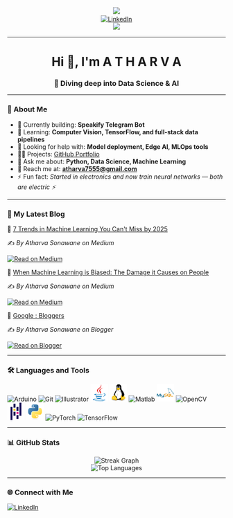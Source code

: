 <div align="center">
  <img height="250" src="https://media.giphy.com/media/M9gbBd9nbDrOTu1Mqx/giphy.gif" />
</div>

<div align="center">
  <a href="https://www.linkedin.com/in/atharva-sonawane-37426122a/" target="_blank">
    <img src="https://img.shields.io/static/v1?message=LinkedIn&logo=linkedin&label=&color=0077B5&logoColor=white&labelColor=&style=for-the-badge" height="25" alt="LinkedIn" />
  </a>
</div>

<div align="center">
  <img src="https://visitor-badge.laobi.icu/badge?page_id=CodeCatalyst01.CodeCatalyst01" />
</div>

---

<h1 align="center">Hi 👋, I'm A T H A R V A</h1>
<h3 align="center">🚀 Diving deep into Data Science & AI</h3>

---

### 🧠 About Me

- 💽 Currently building: **Speakify Telegram Bot**  
- 🌱 Learning: **Computer Vision, TensorFlow, and full-stack data pipelines**  
- 🤝 Looking for help with: **Model deployment, Edge AI, MLOps tools**  
- 👨‍💻 Projects: [GitHub Portfolio](https://github.com/CodeCatalyst01)  
- 💬 Ask me about: **Python, Data Science, Machine Learning**  
- 📧 Reach me at: **atharva7555@gmail.com**  
- ⚡ Fun fact: *Started in electronics and now train neural networks — both are electric ⚡*

---

### 📝 My Latest Blog

📖 [7 Trends in Machine Learning You Can't Miss by 2025](https://medium.com/@atharva7555/7-trends-in-machine-learning-you-cant-miss-by-2025-52c8ef3cebba)  

✍️ *By Atharva Sonawane on Medium*

[![Read on Medium](https://img.shields.io/badge/Read%20on-Medium-black?logo=medium&style=for-the-badge)](https://medium.com/@atharva7555/7-trends-in-machine-learning-you-cant-miss-by-2025-52c8ef3cebba)

📘 [When Machine Learning is Biased: The Damage it Causes on People](https://medium.com/@atharva7555/when-machine-learning-is-biased-the-damage-it-causes-on-people-340421795e87)

✍️ *By Atharva Sonawane on Medium*

[![Read on Medium](https://img.shields.io/badge/Read%20on-Medium-black?logo=medium&style=for-the-badge)](https://medium.com/@atharva7555/when-machine-learning-is-biased-the-damage-it-causes-on-people-340421795e87)

📖 [Google : Bloggers](https://www.blogger.com/blog/posts/6579763014080100102?hl=en&tab=jj)

✍️ *By Atharva Sonawane on Blogger*

[![Read on Blogger](https://img.shields.io/badge/Read%20on-Blogger-orange?logo=blogger&style=for-the-badge)](https://www.blogger.com/blog/posts/6579763014080100102?hl=en&tab=jj)

---

### 🛠️ Languages and Tools

<p align="left">
  <img src="https://cdn.worldvectorlogo.com/logos/arduino-1.svg" alt="Arduino" width="40" height="40" />
  <img src="https://www.vectorlogo.zone/logos/git-scm/git-scm-icon.svg" alt="Git" width="40" height="40" />
  <img src="https://www.vectorlogo.zone/logos/adobe_illustrator/adobe_illustrator-icon.svg" alt="Illustrator" width="40" height="40" />
  <img src="https://raw.githubusercontent.com/devicons/devicon/master/icons/java/java-original.svg" alt="Java" width="40" height="40" />
  <img src="https://raw.githubusercontent.com/devicons/devicon/master/icons/linux/linux-original.svg" alt="Linux" width="40" height="40" />
  <img src="https://upload.wikimedia.org/wikipedia/commons/2/21/Matlab_Logo.png" alt="Matlab" width="40" height="40" />
  <img src="https://raw.githubusercontent.com/devicons/devicon/master/icons/mysql/mysql-original-wordmark.svg" alt="MySQL" width="40" height="40" />
  <img src="https://www.vectorlogo.zone/logos/opencv/opencv-icon.svg" alt="OpenCV" width="40" height="40" />
  <img src="https://raw.githubusercontent.com/devicons/devicon/2ae2a900d2f041da66e950e4d48052658d850630/icons/pandas/pandas-original.svg" alt="Pandas" width="40" height="40" />
  <img src="https://raw.githubusercontent.com/devicons/devicon/master/icons/python/python-original.svg" alt="Python" width="40" height="40" />
  <img src="https://www.vectorlogo.zone/logos/pytorch/pytorch-icon.svg" alt="PyTorch" width="40" height="40" />
  <img src="https://www.vectorlogo.zone/logos/tensorflow/tensorflow-icon.svg" alt="TensorFlow" width="40" height="40" />
</p>

---

### 📊 GitHub Stats

<div align="center">
  <img src="https://streak-stats.demolab.com?user=CodeCatalyst01&theme=dark&hide_border=false&border_radius=5" height="220" alt="Streak Graph" />
  <br />
  <img src="https://github-readme-stats.vercel.app/api/top-langs?username=CodeCatalyst01&show_icons=true&locale=en&layout=compact&theme=dark" alt="Top Languages" />
</div>

---

### 🌐 Connect with Me

<p align="left">
  <a href="https://www.linkedin.com/in/atharva-sonawane-37426122a/" target="_blank">
    <img src="https://raw.githubusercontent.com/rahuldkjain/github-profile-readme-generator/master/src/images/icons/Social/linked-in-alt.svg" alt="LinkedIn" height="30" width="40" />
  </a>
</p>
